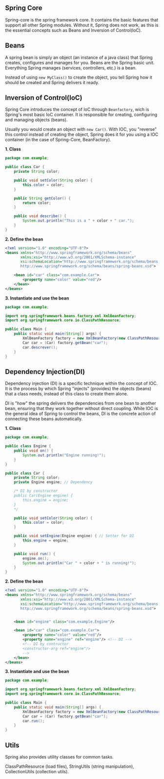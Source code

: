 ## Spring Core

Spring-core is the spring framework core. It contains the basic features that support all other Spring modules. Without it, Spring does not work, as this is the essential concepts such as Beans and Inversion of Control(IoC).

## Beans

A spring bean is simply an object (an instance of a java class) that Spring creates, configures and manages for you. Beans are the Spring basic unit. Everything Spring manages (services, controllers, etc.) is a bean.

Instead of using `new MyClass()` to create the object, you tell Spring how it should be created and Spring delivers it ready.

## Inversion of Control(IoC)

Spring Core introduces the concept of IoC through `Beanfactory`, wich is Spring's most basic IoC container. It is responsible for creating, configuring and managing objects (beans).

Usually you would create an object with `new Car()`. With IOC, you "reverse" this control instead of creating the object, Spring does it for you using a IOC container (in the case of Spring-Core, BeanFactory).

**1. Class**
```java
package com.example;

public class Car {
    private String color;

    public void setColor(String color) {
        this.color = color;
    }

    public String getColor() {
        return color;
    }

    public void describe() {
        System.out.println("This is a " + color + " car.");
    }
}
```

**2. Define the bean**
```xml
<?xml version="1.0" encoding="UTF-8"?>
<beans xmlns="http://www.springframework.org/schema/beans"
       xmlns:xsi="http://www.w3.org/2001/XMLSchema-instance"
       xsi:schemaLocation="http://www.springframework.org/schema/beans
       http://www.springframework.org/schema/beans/spring-beans.xsd">

    <bean id="car" class="com.example.Car">
        <property name="color" value="red"/>
    </bean>
</beans>
```

**3. Instantiate and use the bean**
```java
package com.example;

import org.springframework.beans.factory.xml.XmlBeanFactory;
import org.springframework.core.io.ClassPathResource;

public class Main {
    public static void main(String[] args) {
        XmlBeanFactory factory = new XmlBeanFactory(new ClassPathResource("beans.xml"));
        Car car = (Car) factory.getBean("car");
        car.descrever();
    }
}
```

## Dependency Injection(DI)

Dependency injection (DI) is a specific technique within the concept of IOC. It is the process by which Spring "injects" (provides) the objects (beans) that a class needs, instead of this class to create them alone.

DI is "how" the spring delivers the dependencies from one bean to another bean, ensuring that they work together without direct coupling. While IOC is the general idea of ​​Spring to control the beans, DI is the concrete action of connecting these beans automatically.

**1. Class**
```java
package com.example;

public class Engine {
    public void on() {
        System.out.println("Engine running!");
    }
}

public class Car {
    private String color;
    private Engine engine; // Dependency

    /* DI by constructor
    public Car(Engine engine) {
        this.engine = engine;
    }
    */

    public void setColor(String color) {
        this.color = color;
    }

    public void setEngine(Engine engine) { // Setter for DI
        this.engine = engine;
    }

    public void run() {
        engine.on();
        System.out.println("Car " + color + " is running!");
    }
}
```

**2. Define the bean**
```xml
<?xml version="1.0" encoding="UTF-8"?>
<beans xmlns="http://www.springframework.org/schema/beans"
       xmlns:xsi="http://www.w3.org/2001/XMLSchema-instance"
       xsi:schemaLocation="http://www.springframework.org/schema/beans
       http://www.springframework.org/schema/beans/spring-beans.xsd">


    <bean id="engine" class="com.example.Engine"/>

    <bean id="car" class="com.example.Car">
        <property name="color" value="red"/>
        <property name="engine" ref="engine"/> <!-- DI -->
        <!-- DI by contructor
        <constructor-arg ref="engine"/>
        -->
    </bean>
</beans>
```

**3. Instantiate and use the bean**
```java
package com.example;

import org.springframework.beans.factory.xml.XmlBeanFactory;
import org.springframework.core.io.ClassPathResource;

public class Main {
    public static void main(String[] args) {
        XmlBeanFactory factory = new XmlBeanFactory(new ClassPathResource("beans.xml"));
        Car car = (Car) factory.getBean("car");
        car.run();
    }
}
```

## Utils

Spring also provides utility classes for common tasks.

ClassPathResource (load files), StringUtils (string manipulation), CollectionUtils (collection utils).